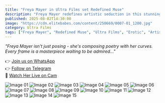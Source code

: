 ```yaml
---
title: "Freya Mayer in Ultra Films set Redefined Muse"
description: "Freya Mayer redefines artistic seduction in this stunning series, blending high-fashion aesthetics with raw sensual energy."
published: 2025-08-02T14:30:00
image: "https://cdn.elitebabes.com/content/250669/0007-01_1200.jpg"
category: Ultra Films
tags: ["Freya Mayer", "Redefined Muse", "Ultra Films", "Erotic", "Artistic"]
---
```


*"Freya Mayer isn't just posing - she's composing poetry with her curves. Every frame is a masterpiece waiting to be admired..."*

👉 [Join us on WhatsApp](https://redirecting-kappa.vercel.app/)  
👉 [Follow on Telegram](https://redirecting-kappa.vercel.app/)  
🔞 [Watch Her Live on Cam](https://redirecting-kappa.vercel.app/)  

![Image 01](https://cdn.elitebabes.com/content/250669/0007-01_1200.jpg)
![Image 02](https://cdn.elitebabes.com/content/250669/0007-02_1200.jpg)
![Image 03](https://cdn.elitebabes.com/content/250669/0007-03_1200.jpg)
![Image 04](https://cdn.elitebabes.com/content/250669/0007-04_1200.jpg)
![Image 05](https://cdn.elitebabes.com/content/250669/0007-05_1200.jpg)
![Image 06](https://cdn.elitebabes.com/content/250669/0007-06_1200.jpg)
![Image 07](https://cdn.elitebabes.com/content/250669/0007-07_1200.jpg)
![Image 08](https://cdn.elitebabes.com/content/250669/0007-08_1200.jpg)
![Image 09](https://cdn.elitebabes.com/content/250669/0007-09_1200.jpg)
![Image 10](https://cdn.elitebabes.com/content/250669/0007-10_1200.jpg)
![Image 11](https://cdn.elitebabes.com/content/250669/0007-11_1200.jpg)
![Image 12](https://cdn.elitebabes.com/content/250669/0007-12_1200.jpg)
![Image 13](https://cdn.elitebabes.com/content/250669/0007-13_1200.jpg)
![Image 14](https://cdn.elitebabes.com/content/250669/0007-14_1200.jpg)
![Image 15](https://cdn.elitebabes.com/content/250669/0007-15_1200.jpg)